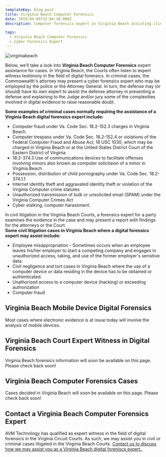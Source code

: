 ```yaml
---
templateKey: blog-post
title: Virginia Beach Computer Forensics
date: 2019-04-05T15:04:10.000Z
description: Computer forensics expert in Virginia Beach assisting clients with civil and criminal cases.  Digital forensics for attorneys handling civil and criminal cases.

tags:
  - Virginia Beach Computer Forensics
  - Cyber Forensics Expert
---
```

![virginiabeach](/img/vbcourthouse.jpg)

Below, we’ll take a look into **Virginia Beach Computer Forensics** expert assistance for cases.  In Virginia Beach, the Courts often listen to expert witness testimony in the field of digital forensics.  In criminal cases, the Commowealth's attorney may present a cyber forensics expert who may be employed by the police or the Attorney General.  In turn, the defense may (or should) have its own expert to assist the defense attorney in presenting a defense and explaining to the Judge and/or jury some of the complexities involved in digital evidence to raise reasonable doubt.

**Some examples of criminal cases normally requiring the assistance of a Virginia Beach digital forensics expert include:**
* Computer fraud under Va. Code Sec. 18.2-152.3 charges in Virginia Beach.
* Computer trespass under Va. Code Sec. 18.2-152.4 or violations of the Federal Computer Fraud and Abuse Act, 18 USC 1030, which may be charged in Virginia Beach or at the United States District Court of the Eastern District of Virginia
* 18.2-374.3 Use of communications devices to facilitate offenses involving minors also known as computer solicitaion of a minor in Virginia Beach
* Possession, distribution of child pornography under Va. Code Sec. 18.2-374.1.1
* Internet identity theft and aggravated identity theft or violation of the Virginia Computer crime statutes 
* Unauthorized transmission of bulk or unsolicited email (SPAM) under the Virginia Computer Crimes Act 
* Cyber stalking, computer harassment.

In civil litigation in the Virginia Beach Courts, a forensics expert for a party examines the evidence in the case and may present a report with findings for the attorneys or the Court.  
**Some civil litigation cases in Virginia Beach where a digital forensics expert may assist include:** 
* Employee misappropriation - Sometimes occurs when an employee leaves his/her employer to start a competing company and engages in unauthorized access, taking, and use of the former employer's sensitive data.
* Civil negligence and tort cases in Virginia Beach where the use of a computer device or data residing in the device has to be obtained or authenticated.  
* Unathorized access to a computer device (hacking) or exceeding authorization
* Computer fraud

## Virginia Beach Mobile Device Digital Forensics
Most cases where electronic evidence is at issue today will involve the analysis of mobile devices.   

## Virginia Beach Court Expert Witness in Digital Forensics

Virginia Beach forensics information will soon be available on this page.  Please check back soon! 

## Virginia Beach Computer Forensics Cases

Cases decided in Virginia Beach will soon be available on this page.  Please check back soon! 

## Contact a Virginia Beach Computer Forensics Expert

AVM Technology has qualified as expert witness in the field of digital forensics in the Virginia Circuit Courts.  As such, we may assist you in civil or criminal cases litigated in the Virginia Beach Courts.  [Contact us to discuss how we may assist you as a Virginia Beach digital foreniscs expert.](/contact-us).
